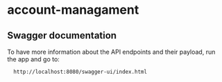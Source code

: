 # account-managament

## Swagger documentation

To have more information about the API endpoints and their payload, run the app and go to:

      http://localhost:8080/swagger-ui/index.html

